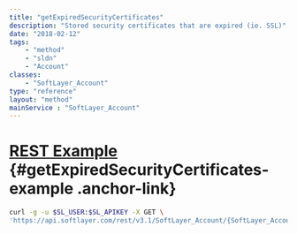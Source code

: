 ```yaml
---
title: "getExpiredSecurityCertificates"
description: "Stored security certificates that are expired (ie. SSL)"
date: "2018-02-12"
tags:
    - "method"
    - "sldn"
    - "Account"
classes:
    - "SoftLayer_Account"
type: "reference"
layout: "method"
mainService : "SoftLayer_Account"
---
```


# [REST Example](#getExpiredSecurityCertificates-example) <a href="/article/rest/"><i class="fas fa-question"></i></a> {#getExpiredSecurityCertificates-example .anchor-link} 
```bash
curl -g -u $SL_USER:$SL_APIKEY -X GET \
'https://api.softlayer.com/rest/v3.1/SoftLayer_Account/{SoftLayer_AccountID}/getExpiredSecurityCertificates'
```
